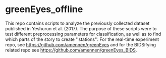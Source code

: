 # greenEyes_offline
This repo contains scripts to analyze the previously collected dataset published in Yeshurun et al. (2017). The purpose of these scripts were to test different preprocessing parameters for classification, as well as to find which parts of the story to create ''stations''. For the real-time experiment repo, see https://github.com/amennen/greenEyes and for the BIDSifying related repo see https://github.com/amennen/greenEyes_BIDS. 
